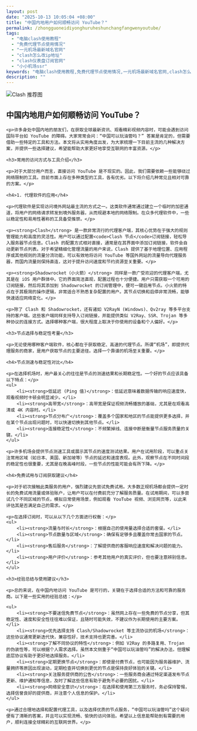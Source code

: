 ```yaml
---
layout: post
date: "2025-10-13 10:05:04 +08:00"
title: "中国内地用户如何顺畅访问 YouTube？"
permalink: /zhongguoneidiyonghuruheshunchangfangwenyoutube/
tags:
  - "电脑clash使用教程"
  - "免费代理节点使用情况"
  - "一元机场最新域名官网"
  - "clash怎么改ip地址"
  - "clash仪表盘订阅官网"
  - "小小机场ssr"
keywords: "电脑clash使用教程,免费代理节点使用情况,一元机场最新域名官网,clash怎么改ip地址,clash仪表盘订阅官网,小小机场ssr"
description: ""
---
```


![Clash 推荐图](https://clashjd.github.io/assets/img/付费小火箭机场推荐.png)

## 中国内地用户如何顺畅访问 YouTube？


    <p>许多身处中国内地的朋友们，在获取全球最新资讯、观看精彩视频内容时，可能会遇到访问国际平台如 YouTube 的障碍。大家常常会问：“中国可以玩油管吗？” 答案是肯定的，但需要借助一些特定的工具和方法。本文将从实用角度出发，为大家梳理一下目前主流的几种解决方案，并提供一些选择建议，希望能帮助大家更好地享受互联网的丰富资源。</p>

    <h3>常用的访问方式与工具介绍</h3>

    <p>对于大部分用户而言，直接访问 YouTube 是不现实的。因此，我们需要依赖一些能够绕过网络限制的工具。目前市面上存在多种类型的工具，各有优劣。以下将介绍几种常见且相对可靠的方案。</p>

    <h4>1. 代理软件的应用</h4>

    <p>代理软件是实现访问境外网站最主流的方式之一。这类软件通常通过建立一个临时的加密通道，将用户的网络请求转发到境外服务器，从而规避本地的网络限制。在众多代理软件中，一些以稳定性和易用性著称的工具备受推崇。</p>

    <p><strong>Clash</strong> 是一款非常流行的代理客户端，其核心优势在于强大的规则管理能力和高度的灵活性。用户可以通过配置<code>Clash 节点</code>订阅链接，轻松导入服务器节点信息。Clash 的配置方式相对直接，通常是在其界面中添加订阅链接，软件会自动更新节点列表。对于希望精细化管理流量的用户来说，Clash 提供了基于地理位置、应用程序或其他规则的流量分流功能，可以有效地将访问 YouTube 等国外网站的流量导向代理服务器，而国内流量则保持直连，这对于提升访问速度和节约资源至关重要。</p>

    <p><strong>Shadowrocket（小火箭）</strong> 同样是一款广受欢迎的代理客户端，尤其是在 iOS 用户群体中。它的界面简洁直观，配置过程也十分便捷。用户只需获取一个可用的订阅链接，然后将其添加到 Shadowrocket 的订阅管理中，便可一键启用节点。小火箭的特点在于其极简的操作逻辑，非常适合不熟悉复杂配置的用户。其节点切换和启停非常流畅，能够快速适应网络变化。</p>

    <p>除了 Clash 和 Shadowrocket，还有诸如 V2RayN (Windows)、Qv2ray 等多平台支持的客户端。这些客户端同样支持导入订阅链接，并能提供类似 V2Ray、SSR、Trojan 等多种协议的连接方式。选择哪种客户端，很大程度上取决于你使用的设备和个人偏好。</p>

    <h3>节点选择与稳定性考量</h3>

    <p>无论使用哪种客户端软件，核心都在于获取稳定、高速的代理节点。所谓“机场”，即提供代理服务的商家，是用户获取节点的主要途径。选择一个靠谱的机场至关重要。</p>

    <h4>节点测速与稳定性对比</h4>

    <p>在选择机场时，用户最关心的往往是节点的测速结果和长期稳定性。一个好的节点应该具备以下特点：</p>
    <ul>
        <li><strong>低延迟 (Ping 值)</strong>：低延迟意味着数据传输的响应速度快，观看视频时卡顿会明显减少。</li>
        <li><strong>高带宽</strong>：高带宽是保证视频流畅播放的基础，尤其是在观看高清或 4K 内容时。</li>
        <li><strong>节点分布广</strong>：覆盖多个国家和地区的节点能提供更多选择，并在某个节点出现问题时，可以快速切换到其他节点。</li>
        <li><strong>连接稳定性</strong>：不频繁掉线、连接中断是衡量节点服务质量的关键。</li>
    </ul>

    <p>许多机场会提供节点测速工具或展示其节点的速度测试结果。用户在试用阶段，可以重点关注常用区域（如日本、美国、新加坡等）节点的延迟和速度表现。此外，观察节点在不同时间段的稳定性也很重要，尤其是在晚高峰时段，一些节点的性能可能会有所下降。</p>

    <h4>免费试用与订阅获取建议</h4>

    <p>对于初次接触此类服务的用户，强烈建议先尝试免费试用。大多数正规机场都会提供一定时长的免费试用流量或体验账户，让用户可以在付费前充分了解服务质量。在试用期间，可以多尝试几个不同区域的节点，模拟日常使用场景，例如观看 YouTube 视频、浏览网页等，以此来评估其是否满足自己的需求。</p>

    <p>在选择订阅时，可以从以下几个方面进行权衡：</p>
    <ul>
        <li><strong>流量与时长</strong>：根据自己的使用量选择合适的套餐。</li>
        <li><strong>节点数量与区域</strong>：确保有足够多且覆盖你常去国家的节点。</li>
        <li><strong>售后服务</strong>：了解提供商的客服响应速度和解决问题的能力。</li>
        <li><strong>用户评价</strong>：参考其他用户的真实评价，但也要注意辨别信息。</li>
    </ul>

    <h3>经验总结与使用建议</h3>

    <p>总的来说，在中国内地访问 YouTube 是可行的，关键在于选择合适的方法和可靠的服务商。以下是一些实用的经验总结：</p>

    <ul>
        <li><strong>不要迷信免费节点</strong>：虽然网上存在一些免费的节点分享，但其稳定性、速度和安全性往往难以保证，且随时可能失效，不建议作为长期使用的主要方案。</li>
        <li><strong>优先选择支持 Clash/Shadowrocket 等主流协议的机场</strong>：这些协议通常更新迭代快，兼容性好，技术支持也更完善。</li>
        <li><strong>了解不同协议的特性</strong>：例如 V2Ray 的多路复用、Trojan 的伪装性等，可以根据个人需求选择。虽然本文侧重于“中国可以玩油管吗”的解决办法，但理解底层协议有助于更好地选择服务。</li>
        <li><strong>定期更换节点</strong>：即使是付费节点，也可能因为服务器维护、流量拥挤等原因出现波动，定期检查并切换到更优的节点是保持良好体验的关键。</li>
        <li><strong>关注服务提供商的公告</strong>：一些服务商会通过特定渠道发布节点更新、维护通知等信息，及时了解这些信息有助于避免不必要的困扰。</li>
        <li><strong>网络安全意识</strong>：在选择和使用第三方服务时，务必保持警惕，选择信誉良好的提供商，并注意个人信息的保护。</li>
    </ul>

    <p>通过合理地选择和配置代理工具，以及选择优质的节点服务，“中国可以玩油管吗”这个疑问便有了清晰的答案，并且可以实现流畅、愉快的访问体验。希望以上信息能帮助到有需要的用户，顺利连接全球精彩的互联网世界。</p>
